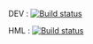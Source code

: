 DEV : 
[![Build status](https://build.appcenter.ms/v0.1/apps/0822e3ff-2399-4e51-92cc-7dc060e9c72e/branches/develop/badge)](https://appcenter.ms)

HML : 
[![Build status](https://build.appcenter.ms/v0.1/apps/0822e3ff-2399-4e51-92cc-7dc060e9c72e/branches/homolog/badge)](https://appcenter.ms)
